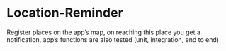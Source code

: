 # Location-Reminder
Register places on the app’s map, on reaching this place you get a notification, app’s functions are also tested (unit, integration, end to end)
